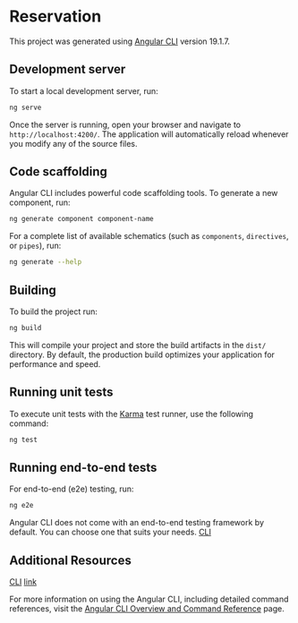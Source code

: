 # Reservation

This project was generated using [Angular CLI](https://github.com/angular/angular-cli) version 19.1.7.

## Development server

To start a local development server, run:

```bash
ng serve
```

Once the server is running, open your browser and navigate to `http://localhost:4200/`. The application will automatically reload whenever you modify any of the source files.

## Code scaffolding

Angular CLI includes powerful code scaffolding tools. To generate a new component, run:

```bash
ng generate component component-name
```

For a complete list of available schematics (such as `components`, `directives`, or `pipes`), run:

```bash
ng generate --help
```

## Building

To build the project run:

```bash
ng build
```

This will compile your project and store the build artifacts in the `dist/` directory. By default, the production build optimizes your application for performance and speed.

## Running unit tests

To execute unit tests with the [Karma](https://karma-runner.github.io) test runner, use the following command:

```bash
ng test
```

## Running end-to-end tests

For end-to-end (e2e) testing, run:

```bash
ng e2e
```

Angular CLI does not come with an end-to-end testing framework by default. You can choose one that suits your needs. [ CLI](https://bush-tile-302.notion.site/Add-an-Image-to-the-canvas-23661dc77df880508321efab8f44fb19)

## Additional Resources 
[ CLI](https://bush-tile-302.notion.site/canvas-22f61dc77df880018524e1f253841397)
[link](https://shimmering-platypus-9e5b49.netlify.app/)

For more information on using the Angular CLI, including detailed command references, visit the [Angular CLI Overview and Command Reference](https://angular.dev/tools/cli) page.


